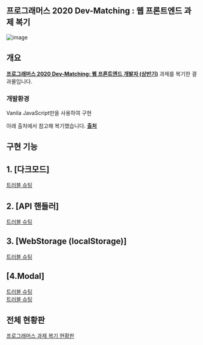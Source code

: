 ## 프로그래머스 2020 Dev-Matching : 웹 프론트엔드 과제 복기
![image](https://user-images.githubusercontent.com/74364667/160354949-8b17047c-0fe0-4453-a8c6-72ff9d42a3a6.png)


## 개요
**[프로그래머스 2020 Dev-Matching: 웹 프론트엔드 개발자 (상반기)](https://programmers.co.kr/competitions/131/2020-web-fe-first)** 과제를 복기한 결과물입니다.

### 개발환경 
Vanila JavaScript만을 사용하여 구현

아래 출처에서 참고해 복기했습니다.
**[출처](https://velog.io/@hyeon930/series/%ED%94%84%EB%A1%9C%EA%B7%B8%EB%9E%98%EB%A8%B8%EC%8A%A4-2020-Dev-Matching-%EC%9B%B9-%ED%94%84%EB%A1%A0%ED%8A%B8%EC%97%94%EB%93%9C-%EA%B3%BC%EC%A0%9C-%EB%B3%B5%EA%B8%B0)**



## 구현 기능

## 1. [다크모드]
[트러블 슈팅](https://www.notion.so/2022-03-17-94635073bc7d423eb42f58dc407928b6)

## 2. [API 핸들러]
[트러블 슈팅](https://www.notion.so/2022-03-13-5e6a30c5207f4d85bb6cd1c6c96833b4)

## 3. [WebStorage (localStorage)]
[트러블 슈팅](https://www.notion.so/2022-03-18-77330126cb3045ebaac9eade1c2e303f)
## [4.Modal]
[트러블 슈팅](https://www.notion.so/2022-03-17-94635073bc7d423eb42f58dc407928b6)<br>
[트러블 슈팅](https://www.notion.so/2022-03-16-21434687565a4f9fac25c5f075376949)

## 전체 현황판
[프로그래머스 과제 복기 현황판](https://www.notion.so/8986c2304a1d42349bba3eba96c2316b)
